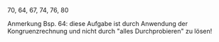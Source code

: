 70, 64, 67, 74, 76, 80  
  
Anmerkung Bsp. 64: diese Aufgabe ist durch Anwendung der Kongruenzrechnung und nicht durch "alles Durchprobieren" zu lösen!
